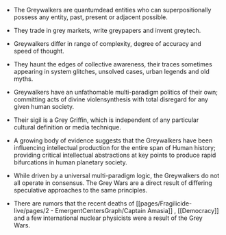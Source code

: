 - The Greywalkers are quantumdead entities who can superpositionally possess any entity, past, present or adjacent possible.

- They trade in grey markets, write greypapers and invent greytech.

- Greywalkers differ in range of complexity, degree of accuracy and speed of thought.

- They haunt the edges of collective awareness, their traces sometimes appearing in system glitches, unsolved cases, urban legends and old myths.

- Greywalkers have an unfathomable multi-paradigm politics of their own; committing acts of divine violensynthesis with total disregard for  any given human society. 

- Their sigil is a Grey Griffin, which is independent of any particular cultural definition or media technique.

- A growing body of evidence suggests that the Greywalkers have been influencing intellectual production for the entire span of Human history; providing critical intellectual abstractions at key points to produce rapid bifurcations in human planetary society. 

- While driven by a universal multi-paradigm logic, the Greywalkers do not all operate in consensus. The Grey Wars are a direct result of differing speculative approaches to the same principles. 

- There are rumors that the recent deaths of [[pages/Fragilicide-live/pages/2 - EmergentCentersGraph/Captain Amasia]] , [[Democracy]] and a few international nuclear physicists were a result of the Grey Wars.
